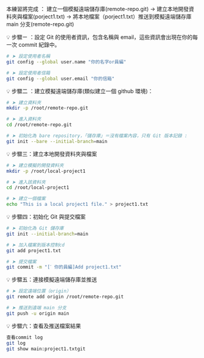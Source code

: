 本練習將完成 ：
建立一個模擬遠端儲存庫(remote-repo.git)
→ 建立本地開發資料夾與檔案(porject1.txt)
→ 將本地檔案（porject1.txt）推送到模擬遠端儲存庫 main 分支(remote-repo.git)

💡 步驟ㄧ ：設定 Git 的使用者資訊，包含名稱與 email，這些資訊會出現在你的每一次 commit 紀錄中。

```bash
# ➤ 設定使用者名稱
git config --global user.name "你的名字or員編"

# ➤ 設定使用者信箱
git config --global user.email "你的信箱"
```

💡 步驟二 ：建立模擬遠端儲存庫(類似建立一個 github 環境)：

```bash
# ➤ 建立資料夾
mkdir -p /root/remote-repo.git

# ➤ 進入資料夾
cd /root/remote-repo.git

# ➤ 初始化為 bare repository，「儲存庫」＝沒有檔案內容，只有 Git 版本記錄 :
git init --bare --initial-branch=main
```

💡 步驟三：建立本地開發資料夾與檔案

```bash
# ➤ 建立模擬的開發資料夾
mkdir -p /root/local-project1

# ➤ 進入該資料夾
cd /root/local-project1

# ➤ 建立一個檔案
echo "This is a local project1 file." > project1.txt
```

💡 步驟四：初始化 Git 與提交檔案

```bash
# ➤ 初始化為 Git 儲存庫
git init --initial-branch=main

# ➤ 加入檔案到版本控制cd
git add project1.txt

# ➤ 提交檔案
git commit -m "[ˊ 你的員編]Add project1.txt"
```

💡 步驟五：連接模擬遠端儲存庫並推送

```bash
# ➤ 設定遠端位置（origin）
git remote add origin /root/remote-repo.git

# ➤ 推送到遠端 main 分支
git push -u origin main
```

💡 步驟六：查看及推送檔案結果

```bash
查看commit log
git log
git show main:project1.txtgit
```
